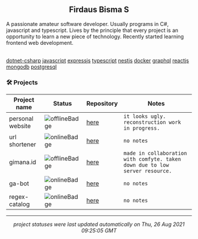 <h2 align="center">Firdaus Bisma S</h2>
A passionate amateur software developer. Usually programs in C#, javascript and typescript. Lives by the principle that every project is an opportunity to learn a new piece of technology. Recently started learning frontend web development. </br>
</br>

[dotnet-csharp](https://img.shields.io/badge/C%23%2F.NET-%23546e7a?logo=dotnet&style=flat&labelColor=37474f&logoColor=white)
[javascript](https://img.shields.io/badge/JavaScript-%23546e7a?logo=javascript&style=flat&labelColor=37474f&logoColor=white) 
[expressjs](https://img.shields.io/badge/Express-%23546e7a?logo=express&style=flat&labelColor=37474f&logoColor=white) 
[typescript](https://img.shields.io/badge/TypeScript-%23546e7a?logo=typescript&style=flat&labelColor=37474f&logoColor=white) 
[nestjs](https://img.shields.io/badge/NestJS-%23546e7a?logo=nestjs&style=flat&labelColor=37474f&logoColor=white) 
[docker](https://img.shields.io/badge/Docker-%23546e7a?logo=docker&style=flat&labelColor=37474f&logoColor=white) 
[graphql](https://img.shields.io/badge/GraphQL-%23546e7a?logo=graphql&style=flat&labelColor=37474f&logoColor=white) 
[reactjs](https://img.shields.io/badge/React-%23546e7a?logo=react&style=flat&labelColor=37474f&logoColor=white) 
[mongodb](https://img.shields.io/badge/MongoDB-%23546e7a?logo=mongodb&style=flat&labelColor=37474f&logoColor=white) 
[postgresql](https://img.shields.io/badge/PostgreSQL-%23546e7a?logo=postgresql&style=flat&labelColor=37474f&logoColor=white) 

### 🛠 Projects
| Project name | Status | Repository | Notes |
| --- | --- | --- | --- |
| personal website | ![offlineBadge](https://img.shields.io/badge/503-offline-e53935) | [here](https://github.com/gldnpz17/gldnpz.com) | `it looks ugly. reconstruction work in progress.` |
| url shortener | ![onlineBadge](https://img.shields.io/badge/200-online-%234caf50) | [here](https://github.com/gldnpz17/url-shortener) | `no notes` |
| gimana.id | ![offlineBadge](https://img.shields.io/badge/503-offline-e53935) | [here](https://github.com/gldnpz17/gimana.id) | `made in collaboration with comfyte. taken down due to low server resource.` |
| ga-bot | ![onlineBadge](https://img.shields.io/badge/200-online-%234caf50) | [here](https://github.com/gldnpz17/ga-bot) | `no notes` |
| regex-catalog | ![onlineBadge](https://img.shields.io/badge/200-online-%234caf50) | [here](https://github.com/gldnpz17/regex-catalog) | `no notes` |

---
*<p align="center">project statuses were last updated automatically on Thu, 26 Aug 2021 09:25:05 GMT</p>*
